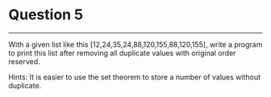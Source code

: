 # Question 5
-------------------------------------------------------

With a given list like this [12,24,35,24,88,120,155,88,120,155], write a program to print this list after removing all duplicate values with original order reserved.

Hints:
It is easier to use the set theorem to store a number of values without duplicate.
